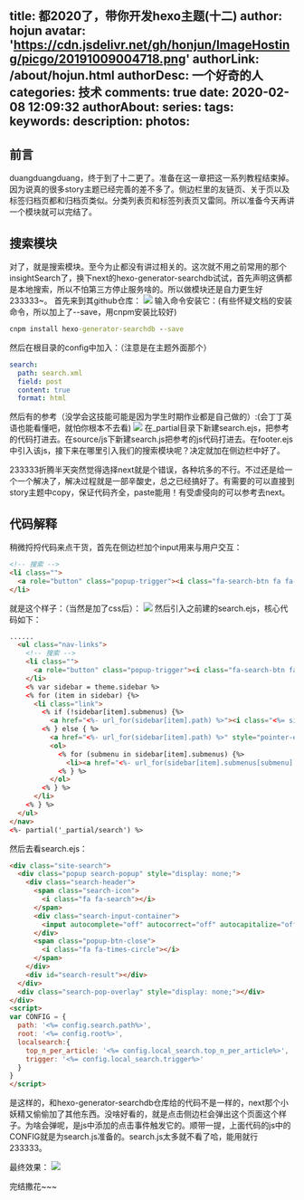 title: 都2020了，带你开发hexo主题(十二)
author: hojun
avatar: 'https://cdn.jsdelivr.net/gh/honjun/ImageHosting/picgo/20191009004718.png'
authorLink: /about/hojun.html
authorDesc: 一个好奇的人
categories: 技术
comments: true
date: 2020-02-08 12:09:32
authorAbout:
series:
tags:
keywords:
description:
photos:
---
## 前言

duangduangduang，终于到了十二更了。准备在这一章把这一系列教程结束掉。因为说真的很多story主题已经完善的差不多了。侧边栏里的友链页、关于页以及标签归档页都和归档页类似。分类列表页和标签列表页又雷同。所以准备今天再讲一个模块就可以完结了。

## 搜索模块

对了，就是搜索模块。至今为止都没有讲过相关的。这次就不用之前常用的那个insightSearch了，换下next的hexo-generator-searchdb试试，首先声明这俩都是本地搜索，所以不怕第三方停止服务啥的。所以做模块还是自力更生好233333~。
首先来到其github仓库：
![](https://cdn.jsdelivr.net/gh/honjun/ImageHosting/picgo/20200208125143.png)
输入命令安装它：(有些怀疑文档的安装命令，所以加上了--save，用cnpm安装比较好)
```cmd
cnpm install hexo-generator-searchdb --save
```
然后在根目录的config中加入：（注意是在主题外面那个）
```yml
search:
  path: search.xml
  field: post
  content: true
  format: html
```
然后有的参考（没学会这技能可能是因为学生时期作业都是自己做的）:(会丁丁英语也能看懂吧，就怕你根本不去看)
![](https://cdn.jsdelivr.net/gh/honjun/ImageHosting/picgo/20200208125857.png)
在_partial目录下新建search.ejs，把参考的代码打进去。在source/js下新建search.js把参考的js代码打进去。在footer.ejs中引入该js，接下来在哪里引入我们的搜索模块呢？决定就加在侧边栏中好了。

233333折腾半天突然觉得选择next就是个错误，各种坑多的不行。不过还是给一个一个解决了，解决过程就是一部辛酸史，总之已经搞好了。有需要的可以直接到story主题中copy，保证代码齐全，paste能用！有受虐侵向的可以参考去next。

## 代码解释

稍微捋捋代码来点干货，首先在侧边栏加个input用来与用户交互：
```html
<!-- 搜索 -->
<li class="">
  <a role="button" class="popup-trigger"><i class="fa-search-btn fa fa-search fa-fw"></i><input placeholder="Searching..." type="text" class="search-input-btn"></a>
</li>
```
就是这个样子：（当然是加了css后）：
![](https://cdn.jsdelivr.net/gh/honjun/ImageHosting/picgo/20200208152558.png)
然后引入之前建的search.ejs，核心代码如下：
```html
......
  <ul class="nav-links">
    <!-- 搜索 -->
    <li class="">
      <a role="button" class="popup-trigger"><i class="fa-search-btn fa fa-search fa-fw"></i><input placeholder="Searching..." type="text" class="search-input-btn"></a>
    </li>
    <% var sidebar = theme.sidebar %>
    <% for (item in sidebar) {%>
      <li class="link">
        <% if (!sidebar[item].submenus) {%>
          <a href="<%- url_for(sidebar[item].path) %>"><i class="<%= sidebar[item].fa %>"></i><%- item %></a>
        <% } else { %>
          <a href="<%- url_for(sidebar[item].path) %>" style="pointer-events: none;"><i class="<%= sidebar[item].fa %>"></i><%- item %></a>
          <ol>
            <% for (submenu in sidebar[item].submenus) {%>
              <li><a href="<%- url_for(sidebar[item].submenus[submenu].path) %>"><%- submenu %></a></li>
            <% } %>
          </ol>
        <% } %>
      </li>
    <% } %>
  </ul>
</nav>
<%- partial('_partial/search') %>
```
然后去看search.ejs：
```html
<div class="site-search">
  <div class="popup search-popup" style="display: none;">
    <div class="search-header">
      <span class="search-icon">
        <i class="fa fa-search"></i>
      </span>
      <div class="search-input-container">
        <input autocomplete="off" autocorrect="off" autocapitalize="off" placeholder="Searching..." spellcheck="false" type="search" class="search-input">
      </div>
      <span class="popup-btn-close">
        <i class="fa fa-times-circle"></i>
      </span>
    </div>
    <div id="search-result"></div>
  </div>
  <div class="search-pop-overlay" style="display: none;"></div>
</div>
<script>
var CONFIG = {
  path: '<%= config.search.path%>',
  root: '<%= config.root%>',
  localsearch:{
    top_n_per_article: '<%= config.local_search.top_n_per_article%>',
    trigger: '<%= config.local_search.trigger%>'
  }
}
</script>
```
是这样的，和hexo-generator-searchdb仓库给的代码不是一样的，next那个小妖精又偷偷加了其他东西。没啥好看的，就是点击侧边栏会弹出这个页面这个样子。为啥会弹呢，是js中添加的点击事件触发它的。顺带一提，上面代码的js中的CONFIG就是为search.js准备的。search.js太多就不看了哈，能用就行233333。

最终效果：
![](https://cdn.jsdelivr.net/gh/honjun/ImageHosting/picgo/20200208155344.png)

完结撒花~~~
